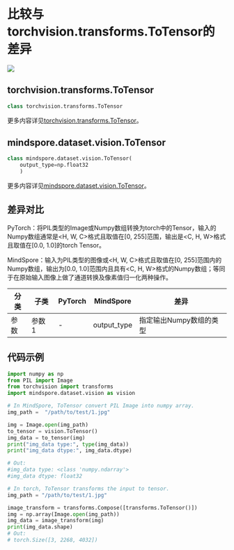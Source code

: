 # 比较与torchvision.transforms.ToTensor的差异

<a href="https://gitee.com/mindspore/docs/blob/master/docs/mindspore/source_zh_cn/note/api_mapping/pytorch_diff/ToTensor.md" target="_blank"><img src="https://mindspore-website.obs.cn-north-4.myhuaweicloud.com/website-images/master/resource/_static/logo_source.png"></a>

## torchvision.transforms.ToTensor

```python
class torchvision.transforms.ToTensor
```

更多内容详见[torchvision.transforms.ToTensor](https://pytorch.org/vision/0.9/transforms.html#torchvision.transforms.ToTensor)。

## mindspore.dataset.vision.ToTensor

```python
class mindspore.dataset.vision.ToTensor(
    output_type=np.float32
    )
```

更多内容详见[mindspore.dataset.vision.ToTensor](https://mindspore.cn/docs/zh-CN/master/api_python/dataset_vision/mindspore.dataset.vision.ToTensor.html#mindspore.dataset.vision.ToTensor)。

## 差异对比

PyTorch：将PIL类型的Image或Numpy数组转换为torch中的Tensor，输入的Numpy数组通常是<H, W, C>格式且取值在[0, 255]范围，输出是<C, H, W>格式且取值在[0.0, 1.0]的torch Tensor。

MindSpore：输入为PIL类型的图像或<H, W, C>格式且取值在[0, 255]范围内的Numpy数组，输出为[0.0, 1.0]范围内且具有<C, H, W>格式的Numpy数组；等同于在原始输入图像上做了通道转换及像素值归一化两种操作。

| 分类       | 子类         | PyTorch      | MindSpore      | 差异          |
| ---------- | ------------ | ------------ | ---------      | ------------- |
| 参数       | 参数 1       | -    | output_type   | 指定输出Numpy数组的类型 |

## 代码示例

```python
import numpy as np
from PIL import Image
from torchvision import transforms
import mindspore.dataset.vision as vision

# In MindSpore, ToTensor convert PIL Image into numpy array.
img_path =  "/path/to/test/1.jpg"

img = Image.open(img_path)
to_tensor = vision.ToTensor()
img_data = to_tensor(img)
print("img_data type:", type(img_data))
print("img_data dtype:", img_data.dtype)

# Out:
#img_data type: <class 'numpy.ndarray'>
#img_data dtype: float32

# In torch, ToTensor transforms the input to tensor.
img_path = "/path/to/test/1.jpg"

image_transform = transforms.Compose([transforms.ToTensor()])
img = np.array(Image.open(img_path))
img_data = image_transform(img)
print(img_data.shape)
# Out:
# torch.Size([3, 2268, 4032])
```
